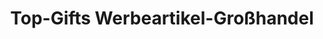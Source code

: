 ---
title: "Top-Gifts Werbeartikel-Großhandel"
url: /wetzlar/top-gifts-werbeartikel-grosshandel/
shop: Andenken
---